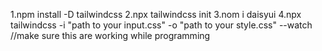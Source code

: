 1.npm install -D tailwindcss
2.npx tailwindcss init
3.nom i daisyui
4.npx tailwindcss -i "path to your input.css" -o "path to your style.css" --watch //make sure this are working while programming
